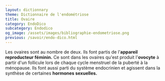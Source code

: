 ```yaml
---
layout: dictionnary
theme: Dictionnaire de l'endométriose
title: Ovaire
category: EndoDico
subcategory: Endodico
og_image: /assets/images/bibliographie-endometriose.png
previous: /savoir/endo-dico.html
---
```


Les ovaires sont au nombre de deux. Ils font partis de l'**appareil reproducteur féminin.** Ce sont dans les ovaires qu'est produit l'**ovocyte** à partir d'un follicule lors de chaque cycle menstruel de la puberté à la ménopause. Ils font aussi parti du système endocrinien et agissent dans la synthèse de certaines **hormones sexuelles.**